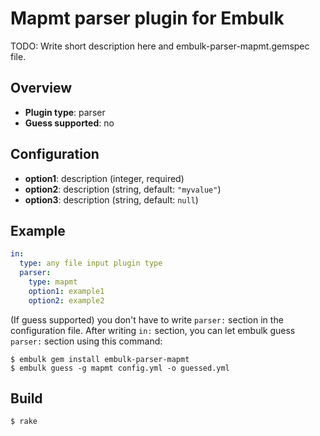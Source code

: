 # Mapmt parser plugin for Embulk

TODO: Write short description here and embulk-parser-mapmt.gemspec file.

## Overview

* **Plugin type**: parser
* **Guess supported**: no

## Configuration

- **option1**: description (integer, required)
- **option2**: description (string, default: `"myvalue"`)
- **option3**: description (string, default: `null`)

## Example

```yaml
in:
  type: any file input plugin type
  parser:
    type: mapmt
    option1: example1
    option2: example2
```

(If guess supported) you don't have to write `parser:` section in the configuration file. After writing `in:` section, you can let embulk guess `parser:` section using this command:

```
$ embulk gem install embulk-parser-mapmt
$ embulk guess -g mapmt config.yml -o guessed.yml
```

## Build

```
$ rake
```
